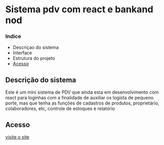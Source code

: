 <h1> Sistema pdv com react e bankand nod</h1>
<h3>Indice</h3>
<ul>
  <li>Descriçao do sistema</li>
  <li>Interface</li>
<li>Estrutura do projeto</li>
<a href="#Acesso"><li>Acesso</li></a>

</ul>

<h2>Descrição do sistema</h2>
<p> Este é um mini sistema de PDV que ainda esta em desenvolvimento com react para loginhas com a finalidade de auxiliar os logista de pequeno porte, mas que tenha as funções de cadastros de produtos, proprietário, colaboradores, etc, controle de estoques e relatório</p>
<h2>Acesso</h2>
<p><a href="https://tiny-piroshki-88cc05.netlify.app" target="_blank" > visite o site</a></p>

